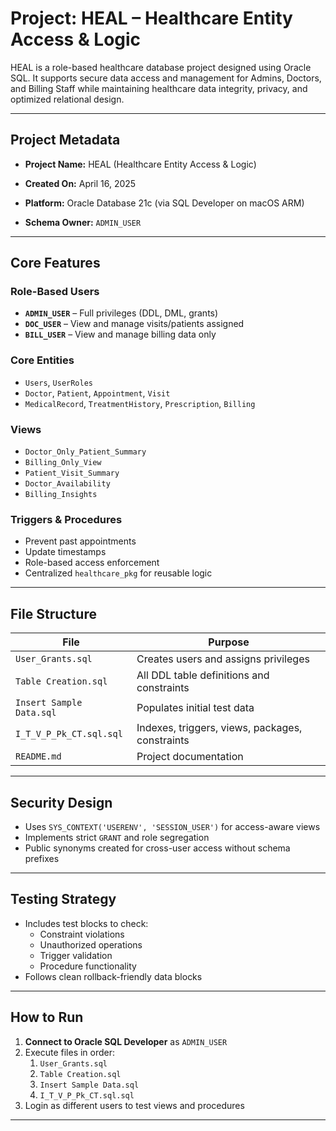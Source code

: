 # Project: HEAL – Healthcare Entity Access & Logic

HEAL is a role-based healthcare database project designed using Oracle SQL. It supports secure data access and management for Admins, Doctors, and Billing Staff while maintaining healthcare data integrity, privacy, and optimized relational design.

---

## Project Metadata

- **Project Name:** HEAL (Healthcare Entity Access & Logic)

- **Created On:** April 16, 2025
- **Platform:** Oracle Database 21c (via SQL Developer on macOS ARM)
- **Schema Owner:** `ADMIN_USER`

---

##  Core Features

###  Role-Based Users
- **`ADMIN_USER`** – Full privileges (DDL, DML, grants)
- **`DOC_USER`** – View and manage visits/patients assigned
- **`BILL_USER`** – View and manage billing data only

###  Core Entities
- `Users`, `UserRoles`
- `Doctor`, `Patient`, `Appointment`, `Visit`
- `MedicalRecord`, `TreatmentHistory`, `Prescription`, `Billing`

###  Views
- `Doctor_Only_Patient_Summary`
- `Billing_Only_View`
- `Patient_Visit_Summary`
- `Doctor_Availability`
- `Billing_Insights`

###  Triggers & Procedures
- Prevent past appointments
- Update timestamps
- Role-based access enforcement
- Centralized `healthcare_pkg` for reusable logic

---

##  File Structure

| File | Purpose |
|------|---------|
| `User_Grants.sql` | Creates users and assigns privileges |
| `Table Creation.sql` | All DDL table definitions and constraints |
| `Insert Sample Data.sql` | Populates initial test data |
| `I_T_V_P_Pk_CT.sql.sql` | Indexes, triggers, views, packages, constraints |
| `README.md` | Project documentation |

---

##  Security Design

- Uses `SYS_CONTEXT('USERENV', 'SESSION_USER')` for access-aware views
- Implements strict `GRANT` and role segregation
- Public synonyms created for cross-user access without schema prefixes

---

##  Testing Strategy

- Includes test blocks to check:
  - Constraint violations
  - Unauthorized operations
  - Trigger validation
  - Procedure functionality
- Follows clean rollback-friendly data blocks

---

##  How to Run

1. **Connect to Oracle SQL Developer** as `ADMIN_USER`
2. Execute files in order:
    1. `User_Grants.sql`
    2. `Table Creation.sql`
    3. `Insert Sample Data.sql`
    4. `I_T_V_P_Pk_CT.sql.sql`
3. Login as different users to test views and procedures

---


